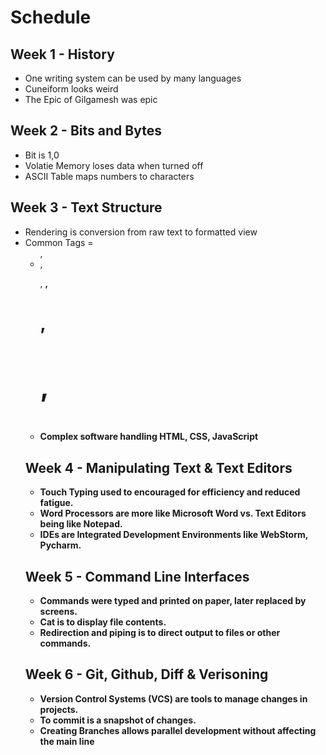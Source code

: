 # Schedule
## Week 1 - History
- One writing system can be used by many languages
- Cuneiform looks weird
- The Epic of Gilgamesh was epic
## Week 2 - Bits and Bytes
- Bit is 1,0
- Volatie Memory loses data when turned off
- ASCII Table maps numbers to characters 
## Week 3 - Text Structure
- Rendering is conversion from raw text to formatted view
- Common Tags = <ul>, <li>, <p>, <strong>, <h1>, <h2>, <h3>
- Complex software handling HTML, CSS, JavaScript
## Week 4 - Manipulating Text & Text Editors
- Touch Typing used to encouraged for efficiency and reduced fatigue.
- Word Processors are more like Microsoft Word vs. Text Editors being like Notepad.
- IDEs are Integrated Development Environments like WebStorm, Pycharm.
## Week 5 - Command Line Interfaces
- Commands were typed and printed on paper, later replaced by screens.
- Cat is to display file contents.
- Redirection and piping is to direct output to files or other commands.
## Week 6 - Git, Github, Diff & Verisoning
- Version Control Systems (VCS) are tools to manage changes in projects.
- To commit is a snapshot of changes.
- Creating Branches allows parallel development without affecting the main line
